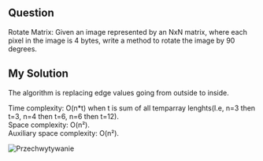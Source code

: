 ## Question
Rotate Matrix: Given an image represented by an NxN matrix, where each pixel in the image is 4
bytes, write a method to rotate the image by 90 degrees.

## My Solution
The algorithm is replacing edge values going from outside to inside.

Time complexity: O(n*t) when t is sum of all temparray lenghts(I.e, n=3 then t=3, n=4 then t=6, n=6 then t=12). <br>
Space complexity: O(n²).<br>
Auxiliary space complexity: O(n²).<br>

![Przechwytywanie](https://user-images.githubusercontent.com/52860350/162009477-68b1dd16-b373-40fd-98ee-4d4b6fa81bde.png)<br>
